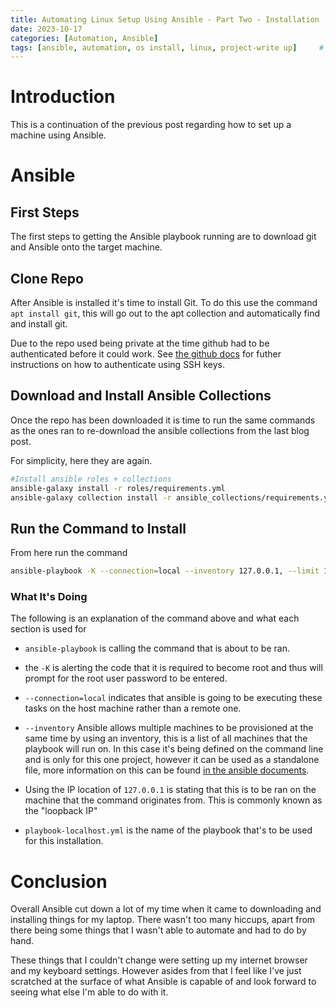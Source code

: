 ```yaml
---
title: Automating Linux Setup Using Ansible - Part Two - Installation
date: 2023-10-17
categories: [Automation, Ansible]
tags: [ansible, automation, os install, linux, project-write up]     # TAG names should always be lowercase
---
```


# Introduction
This is a continuation of the previous post regarding how to set up a machine using Ansible.

# Ansible
## First Steps
The first steps to getting the Ansible playbook running are to download git and Ansible onto the target machine.

## Clone Repo
After Ansible is installed it's time to install Git. To do this use the command `apt install git`, this will go out to the apt collection and automatically find and install git.

Due to the repo used being private at the time github had to be authenticated before it could work. See [the github docs](https://docs.github.com/en/authentication/connecting-to-github-with-ssh/generating-a-new-ssh-key-and-adding-it-to-the-ssh-agent
) for futher instructions on how to authenticate using SSH keys.

## Download and Install Ansible Collections
Once the repo has been downloaded it is time to run the same commands as the ones ran to re-download the ansible collections from the last blog post.

For simplicity, here they are again.

```bash
#Install ansible roles + collections
ansible-galaxy install -r roles/requirements.yml
ansible-galaxy collection install -r ansible_collections/requirements.yml
```

## Run the Command to Install
From here run the command

```bash
ansible-playbook -K --connection=local --inventory 127.0.0.1, --limit 127.0.0.1 playbook-localhost.yml
```

### What It's Doing

The following is an explanation of the command above and what each section is used for

- `ansible-playbook` is calling the command that is about to be ran.

- the `-K` is alerting the code that it is required to become root and thus will prompt for the root user password to be entered.

- `--connection=local` indicates that ansible is going to be executing these tasks on the host machine rather than a remote one.

- `--inventory` Ansible allows multiple machines to be provisioned at the same time by using an inventory, this is a list of all machines that the playbook will run on. In this case it's being defined on the command line and is only for this one project, however it can be used as a standalone file, more information on this can be found [in the ansible documents](https://docs.ansible.com/ansible/latest/inventory_guide/index.html).

- Using the IP location of `127.0.0.1` is stating that this is to be ran on the machine that the command originates from. This is commonly known as the "loopback IP"

- `playbook-localhost.yml` is the name of the playbook that's to be used for this installation.

# Conclusion
Overall Ansible cut down a lot of my time when it came to downloading and installing things for my laptop. There wasn't too many hiccups, apart from there being some things that I wasn't able to automate and had to do by hand.

These things that I couldn't change were setting up my internet browser and my keyboard settings. However asides from that I feel like I've just scratched at the surface of what Ansible is capable of and look forward to seeing what else I'm able to do with it.